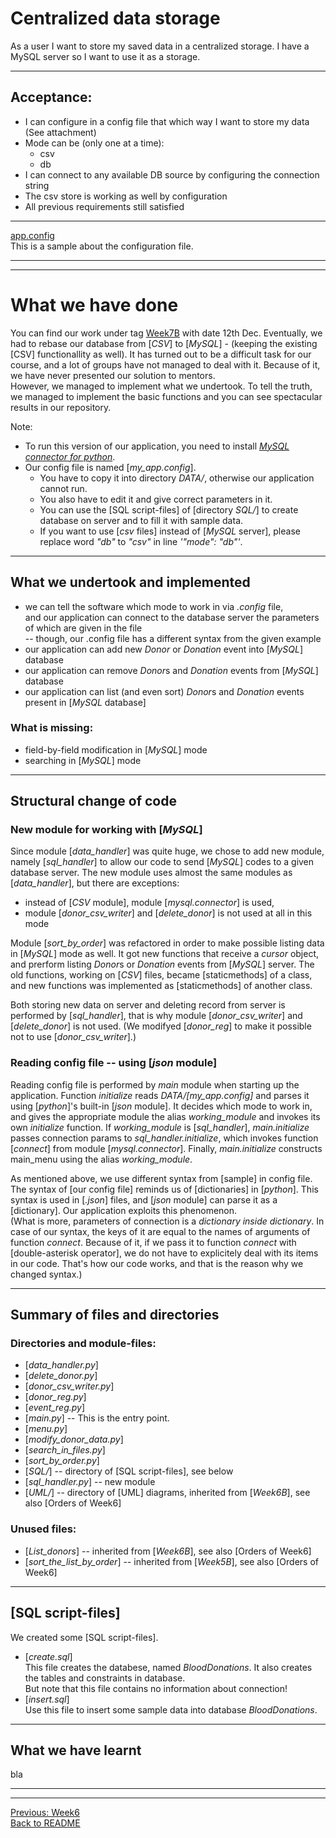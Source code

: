 # Centralized data storage

As a user I want to store my saved data in a centralized storage. I have a MySQL server so I want to use it as a storage.

-------------

## Acceptance:

* I can configure in a config file that which way I want to store my data (See attachment)
* Mode can be (only one at a time):
  * csv
  * db
* I can connect to any available DB source by configuring the connection string
* The csv store is working as well by configuration
* All previous requirements still satisfied

------------

[app.config](app.config)  
This is a sample about the configuration file.

-------------------------------------------------------
-------------------------------------------------------

# What we have done

You can find our work under tag [Week7B](https://github.com/KoicsD/CharliesAngels/tree/Week7B) with date 12th Dec.
Eventually, we had to rebase our database from [*CSV*] to [*MySQL*] - (keeping the existing [CSV] functionallity as well).
It has turned out to be a difficult task for our course, and a lot of groups have not managed to deal with it.
Because of it, we have never presented our solution to mentors.  
However, we managed to implement what we undertook.
To tell the truth, we managed to implement the basic functions and you can see spectacular results in our repository.

Note:  
* To run this version of our application, you need to install [*MySQL connector for python*](https://dev.mysql.com/downloads/connector/python/).
* Our config file is named [*my_app.config*].
  * You have to copy it into directory *DATA/*, otherwise our application cannot run.
  * You also have to edit it and give correct parameters in it.
  * You can use the [SQL script-files] of [directory *SQL/*] to create database on server and to fill it with sample data.
  * If you want to use [*csv* files] instead of [*MySQL* server], please replace word *"db"* to *"csv"* in line *'"mode": "db"'*.

-------------------------

## What we undertook and implemented
* we can tell the software which mode to work in via *.config* file,  
  and our application can connect to the database server the parameters of which are given in the file  
  -- though, our .config file has a different syntax from the given example
* our application can add new *Donor* or *Donation* event into [*MySQL*] database
* our application can remove *Donor*s and *Donation* events from [*MySQL*] database
* our application can list (and even sort) *Donor*s and *Donation* events present in [*MySQL* database]

### What is missing:
* field-by-field modification in [*MySQL*] mode
* searching in [*MySQL*] mode

-------------------------

## Structural change of code

### New module for working with [*MySQL*]

Since module [*data_handler*] was quite huge, we chose to add new module, namely [*sql_handler*] to allow our code to send [*MySQL*] codes to a given database server.
The new module uses almost the same modules as [*data_handler*], but there are exceptions:
* instead of [*CSV* module], module [*mysql.connector*] is used,
* module [*donor_csv_writer*] and [*delete_donor*] is not used at all in this mode

Module [*sort_by_order*] was refactored in order to make possible listing data in [*MySQL*] mode as well.
It got new functions that receive a *cursor* object, and prerform listing *Donor*s or *Donation* events from [*MySQL*] server.
The old functions, working on [*CSV*] files, became [staticmethods] of a class, and new functions was implemented as [staticmethods] of another class.

Both storing new data on server and deleting record from server is performed by [*sql_handler*], that is why module [*donor_csv_writer*] and [*delete_donor*] is not used.
(We modifyed [*donor_reg*] to make it possible not to use [*donor_csv_writer*].)

### Reading config file -- using [*json* module]

Reading config file is performed by *main* module when starting up the application.
Function *initialize* reads *DATA/[my_app.config]* and parses it using [*python*]'s built-in [*json* module].
It decides which mode to work in, and gives the appropriate module the alias *working_module* and invokes its own *initialize* function.
If *working_module* is [*sql_handler*], *main.initialize* passes connection params to *sql_handler.initialize*, which invokes function [*connect*] from module [*mysql.connector*].
Finally, *main.initialize* constructs main_menu using the alias *working_module*.

As mentioned above, we use different syntax from [sample] in config file.
The syntax of [our config file] reminds us of [dictionaries] in [*python*].
This syntax is used in [*.json*] files, and [*json* module] can parse it as a [dictionary].
Our application exploits this phenomenon.  
(What is more, parameters of connection is a *dictionary inside dictionary*.
In case of our syntax, the keys of it are equal to the names of arguments of function *connect*.
Because of it, if we pass it to function *connect* with [double-asterisk operator], we do not have to explicitely deal with its items in our code.
That's how our code works, and that is the reason why we changed syntax.)

-------------------------

## Summary of files and directories

### Directories and module-files:
* [*data_handler.py*]
* [*delete_donor.py*]
* [*donor_csv_writer.py*]
* [*donor_reg.py*]
* [*event_reg.py*]
* [*main.py*] -- This is the entry point.
* [*menu.py*]
* [*modify_donor_data.py*]
* [*search_in_files.py*]
* [*sort_by_order.py*]
* [*SQL/*] -- directory of [SQL script-files], see below
* [*sql_handler.py*] -- new module
* [*UML/*] -- directory of [UML] diagrams, inherited from [*Week6B*], see also [Orders of Week6]

### Unused files:
* [*List_donors*] -- inherited from [*Week6B*], see also [Orders of Week6]
* [*sort_the_list_by_order*] -- inherited from [*Week5B*], see also [Orders of Week6]

-------------------------

## [SQL script-files]

We created some [SQL script-files].

* [*create.sql*]  
  This file creates the databese, named *BloodDonations*.
  It also creates the tables and constraints in database.  
  But note that this file contains no information about connection!
* [*insert.sql*]  
  Use this file to insert some sample data into database *BloodDonations*.

-------------------------

## What we have learnt

bla

-------------------------------------------------------
-------------------------------------------------------

[Previous: Week6](OrdersWeek6.md)  
[Back to README](../README.md)

